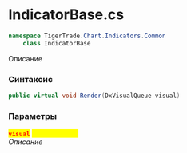 
# IndicatorBase.cs
```csharp
namespace TigerTrade.Chart.Indicators.Common  
    class IndicatorBase
```

Описание

### Синтаксис
```csharp
public virtual void Render(DxVisualQueue visual)
```

### Параметры  
<mark style="color:red;">**`visual`**</mark> <mark style="color:yellow;">`DxVisualQueue`</mark>  
 *Описание*  
  

                    
                    